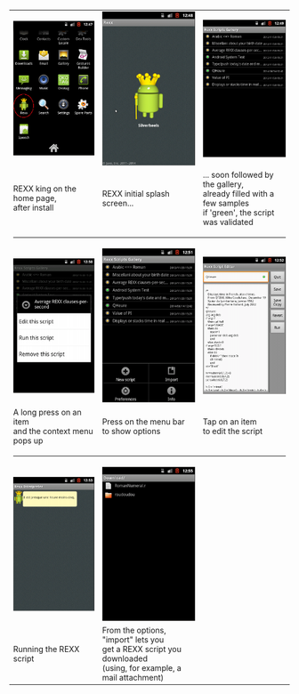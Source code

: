 <table>
<tr>
<td><img src="rexxoid00.png"/></td>
<td><img src="rexxoid01.png"/></td>
<td><img src="rexxoid02.png"/></td>
</tr>
<tr>
<td>REXX king on the home page,<br/>after install</td>
<td>REXX initial splash screen... </td>
<td>... soon followed by the gallery,<br/>
already filled with a few samples<br/>
if 'green', the script was validated
</td>
</tr>
<tr><td colspan="3"><hr/></td></tr>
<tr>
<td><img src="rexxoid03.png"/></td>
<td><img src="rexxoid04.png"/></td>
<td><img src="rexxoid05.png"/></td>
</tr>
<tr>
<td>A long press on an item<br/>and the context menu pops up</td>
<td>Press on the menu bar<br/>to show options</td>
<td>Tap on an item</br/>to edit the script<br/>
</tr>
<tr><td colspan="3"><hr/></td></tr>
<tr>
<td><img src="rexxoid06.png"/></td>
<td><img src="rexxoid07.png"/></td>
<td>&nbsp;</td>
</tr>
<tr>
<td>Running the REXX script</td>
<td>From the options, "import" lets you<br/>
get a REXX script you downloaded<br/>
(using, for example, a mail attachment)
<td>&nbsp;</td>
</tr>
</table>
